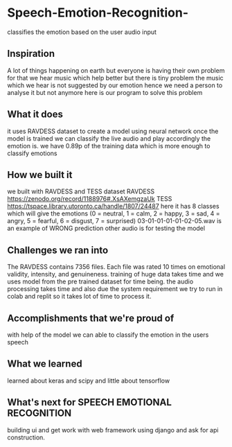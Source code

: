 # Speech-Emotion-Recognition-
classifies the emotion based on the user audio input
## Inspiration
A lot of things happening on earth but everyone is having their own problem for that we hear music which help better but there is tiny problem the music which we hear is not suggested by our emotion
hence we need a person to analyse it but not anymore here is our program to solve this problem
## What it does
it uses RAVDESS dataset to create a model using neural network
once the model is trained we can classify the live audio and play accordingly the emotion is.
we have 0.89p of the training data which is more enough to classify emotions 
## How we built it
we built with RAVDESS and TESS dataset
RAVDESS https://zenodo.org/record/1188976#.XsAXemgzaUk
TESS https://tspace.library.utoronto.ca/handle/1807/24487
here it has 8 classes which will give the emotions (0 = neutral, 1 = calm, 2 = happy, 3 = sad, 4 = angry, 5 = fearful, 6 = disgust, 7 = surprised)
 03-01-01-01-01-02-05.wav is an example of WRONG prediction
other audio is for testing the model
## Challenges we ran into
The RAVDESS contains 7356 files. Each file was rated 10 times on emotional validity, intensity, and genuineness.  training of huge data takes time and we uses model from the pre trained dataset for time being. the audio processing takes time and also due the system requirement we try to run in colab and replit so it takes lot of time to process it.
## Accomplishments that we're proud of
with help of the model we can able to classify the emotion in the users speech 
## What we learned
learned about keras and scipy and little about tensorflow 
## What's next for SPEECH EMOTIONAL RECOGNITION
building ui and get work with web framework using django and ask for api construction.
